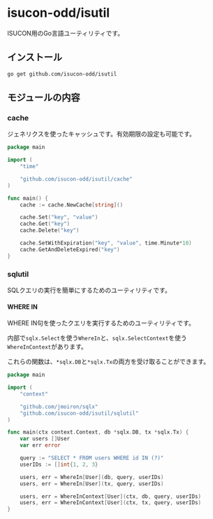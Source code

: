 # isucon-odd/isutil

ISUCON用のGo言語ユーティリティです。

## インストール

```sh
go get github.com/isucon-odd/isutil
```

## モジュールの内容

### cache

ジェネリクスを使ったキャッシュです。有効期限の設定も可能です。

```go
package main

import (
	"time"

	"github.com/isucon-odd/isutil/cache"
)

func main() {
	cache := cache.NewCache[string]()

	cache.Set("key", "value")
	cache.Get("key")
	cache.Delete("key")

	cache.SetWithExpiration("key", "value", time.Minute*10)
	cache.GetAndDeleteExpired("key")
}
```

### sqlutil

SQLクエリの実行を簡単にするためのユーティリティです。

#### WHERE IN

WHERE IN句を使ったクエリを実行するためのユーティリティです。

内部で`sqlx.Select`を使う`WhereIn`と、`sqlx.SelectContext`を使う`WhereInContext`があります。

これらの関数は、`*sqlx.DB`と`*sqlx.Tx`の両方を受け取ることができます。

```go
package main

import (
	"context"

	"github.com/jmoiron/sqlx"
	"github.com/isucon-odd/isutil/sqlutil"
)

func main(ctx context.Context, db *sqlx.DB, tx *sqlx.Tx) {
	var users []User
	var err error

	query := "SELECT * FROM users WHERE id IN (?)"
	userIDs := []int{1, 2, 3}

	users, err = WhereIn[User](db, query, userIDs)
	users, err = WhereIn[User](tx, query, userIDs)

	users, err = WhereInContext[User](ctx, db, query, userIDs)
	users, err = WhereInContext[User](ctx, tx, query, userIDs)
}
```
